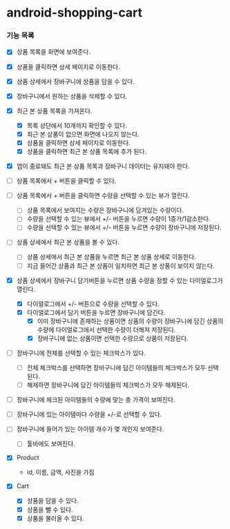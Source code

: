 # android-shopping-cart

### 기능 목록

- [X] 상품 목록을 화면에 보여준다.
- [X] 상품을 클릭하면 상세 페이지로 이동한다.
- [X] 상품 상세에서 장바구니에 상품을 담을 수 있다.
- [X] 장바구니에서 원하는 상품을 삭제할 수 있다.
- [X] 최근 본 상품 목록을 가져온다.
  - [X] 목록 상단에서 10개까지 확인할 수 있다.
  - [X] 최근 본 상품이 없으면 화면에 나오지 않는다.
  - [X] 상품을 클릭하면 상세 페이지로 이동한다.
  - [X] 상품을 클릭하면 최근 본 상품 목록에 추가 된다.
- [X] 앱이 종료돼도 최근 본 상품 목록과 장바구니 데이터는 유지돼야 한다.
- [ ] 상품 목록에서 + 버튼을 클릭할 수 있다.
- [ ] 상품 목록에서 + 버튼을 클릭하면 수량을 선택할 수 있는 뷰가 열린다.
  - [ ] 상품 목록에서 보여지는 수량은 장바구니에 담겨있는 수량이다.
  - [ ] 수량을 선택할 수 있는 뷰에서 +/- 버튼을 누르면 수량이 1증가/1감소한다.
  - [ ] 수량을 선택할 수 있는 뷰에서 +/- 버튼을 누르면 수량이 장바구니에 저장된다.
- [ ] 상품 상세에서 최근 본 상품을 볼 수 있다.
  - [ ] 상품 상세에서 최근 본 상품을 누르면 최근 본 상품 상세로 이동한다.
  - [ ] 지금 들어간 상품과 최근 본 상품이 일치하면 최근 본 상품이 보이지 않는다.
- [X] 상품 상세에서 장바구니 담기버튼을 누르면 상품 수량을 정할 수 있는 다이얼로그가 열린다.
  - [X] 다이얼로그에서 +/- 버튼으로 수량을 선택할 수 있다.
  - [X] 다이얼로그에서 담기 버튼을 누르면 장바구니에 담긴다.
    - [X] 이미 장바구니에 존재하는 상품이면 상품의 수량이 장바구니에 담긴 상품의 수량에 다이얼로그에서 선택한 수량이 더해져 저장된다.
    - [X] 장바구니에 없는 상품이면 선택한 수량으로 상품이 저장된다.
- [ ] 장바구니에 전체를 선택할 수 있는 체크박스가 있다.
  - [ ] 전체 체크박스를 선택하면 장바구니에 담긴 아이템들의 체크박스가 모두 선택된다.
  - [ ] 해제하면 장바구니에 담긴 아이템들의 체크박스가 모두 해제된다.
- [ ] 장바구니에 체크된 아이템들의 수량에 맞는 총 가격이 보여진다.
- [ ] 장바구니에 있는 아이템마다 수량을 +/-로 선택할 수 있다.
- [ ] 장바구니에 들어가 있는 아이템 개수가 몇 개인지 보여준다.
  - [ ] 툴바에도 보여진다.

- [x] Product
  - id, 이름, 금액, 사진을 가짐

- [x] Cart
  - [x] 상품을 담을 수 있다.
  - [x] 상품을 뺄 수 있다.
  - [x] 상품을 불러올 수 있다.

